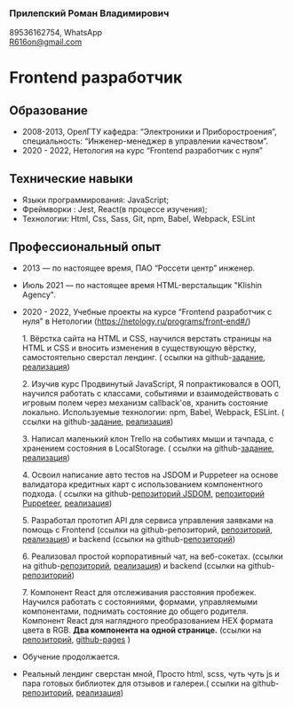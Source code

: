 ### Прилепский Роман Владимирович

89536162754, WhatsApp  
R616on@gmail.com

# Frontend разработчик

## Образование

- 2008-2013, ОрелГТУ кафедра: “Электроники и Приборостроения”, специальность: “Инженер-менеджер в управлении качеством”.
- 2020 - 2022, Нетология на курс “Frontend разработчик с нуля”

## Технические навыки

- Языки программирования: JavaScript;
- Фреймворки : Jest, React(в процессе изучения);
- Технологии: Html, Css, Sass, Git, npm, Babel, Webpack, ESLint

## Профессиональный опыт

- 2013 — по настоящее время, ПАО “Россети центр” инженер.
- Июль 2021 — по настоящее время HTML-верстальщик "Klishin Agency".

- 2020 - 2022, Учебные проекты на курсе “Frontend разработчик с нуля” в Нетологии (https://netology.ru/programs/front-end#/)

  1\. Вёрстка сайта на HTML и CSS, научился верстать страницы на HTML и CSS и вносить изменения в существующую вёрстку, самостоятельно сверстал лендинг. ( ссылки на github-[задание](https://github.com/r616on/adaptiv_diplom_noBem " "), [реализация](https://r616on.github.io/adaptiv_diplom_noBem/ " "))

  2\. Изучив курс Продвинутый JavaScript, Я попрактиковался в ООП, научился работать с классами, событиями и взаимодействовать с игровым полем через механизм callback'ов, хранить состояние локально. Используемые технологии: npm, Babel, Webpack, ESLint. ( ссылки на github-[задание](https://github.com/r616on/AJS-Diplom " "), [реализация](https://r616on.github.io/AJS-Diplom/ " "))

  3\. Написал маленький клон Trello на событиях мыши и тачпада, с хранением состояния в LocalStorage. ( ссылки на github-[задание](https://github.com/r616on/homeworks_cloneTrello " "), [реализация](https://r616on.github.io/homeworks_cloneTrello/ " "))

  4\. Освоил написание авто тестов на JSDOM и Puppeteer на основе валидатора кредитных карт с использованием компонентного подхода.
  ( ссылки на github-[репозиторий JSDOM](https://github.com/r616on/testingCreditCardValidator_Component " "), [репозиторий Puppeteer](https://github.com/r616on/testingCreditCartValidator " "),
  [реализация](https://r616on.github.io/testingCreditCardValidator_Component/ " "))

  5\. Разработал прототип API для сервиса управления заявками на помощь с Frontend (ссылки на github-репозиторий, [репозиторий](https://github.com/r616on/womeworks_http-client " "), [реализация](https://r616on.github.io/womeworks_http-client/ " ")) и backend (ссылки на github-[репозиторий](https://github.com/r616on/womeworks_http-server " "))

  6\. Реализовал простой корпоративный чат, на веб-сокетах. (ссылки на github-[репозиторий](https://github.com/r616on/homeworks_sse-ws_client " "), [реализация](https://r616on.github.io/homeworks_sse-ws_client/ " ")) и backend (ссылки на github-[репозиторий](https://github.com/r616on/homeworks_sse-ws_server " "))

  7\. Компонент React для отслеживания расстояния пробежек. Научился работать с состояниями, формами, управляемыми компонентами, поднимать состояние до общего родителя. Компонент React для наглядного преобразованием HEX формата цвета в RGB. <strong> Два компонента на одной странице.</strong> (ссылки на [репозиторий](https://github.com/r616on/React_home-works-4-form), [github-pages](https://r616on.github.io/React_home-works-4-form/) )

- Обучение продолжается.

* Реальный лендинг сверстан мной, Просто html, scss, чуть чуть js и пара готовых библиотек для отзывов и галереи.( ссылки на github-[репозиторий](https://github.com/r616on/Spil_service " "), [реализация](https://r616on.github.io/Spil_service/ " "))
